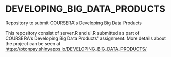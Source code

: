 DEVELOPING_BIG_DATA_PRODUCTS
============================

Repository to submit COURSERA's Developing Big Data Products

This repository consist of server.R and ui.R submitted as part of COURSERA's Developing Big Data Products' assignment.
More details about the project can be seen at https://ptonpay.shinyapps.io/DEVELOPING_BIG_DATA_PRODUCTS/

